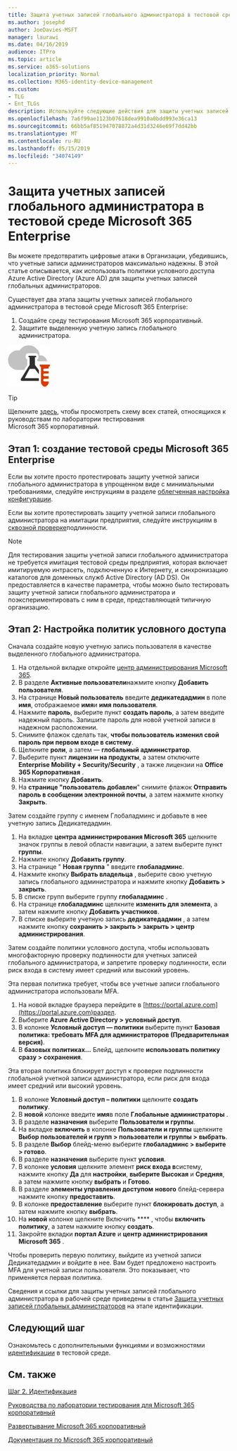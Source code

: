 ```yaml
---
title: Защита учетных записей глобального администратора в тестовой среде Microsoft 365 Enterprise
ms.author: josephd
author: JoeDavies-MSFT
manager: laurawi
ms.date: 04/16/2019
audience: ITPro
ms.topic: article
ms.service: o365-solutions
localization_priority: Normal
ms.collection: M365-identity-device-management
ms.custom:
- TLG
- Ent_TLGs
description: Используйте следующие действия для защиты учетных записей глобального администратора в тестовой среде Microsoft 365 Enterprise.
ms.openlocfilehash: 7a6f99ae1123b07618dea9910a0bdd993e36ca13
ms.sourcegitcommit: 66bb5af851947078872a4d31d3246e69f7dd42bb
ms.translationtype: MT
ms.contentlocale: ru-RU
ms.lasthandoff: 05/15/2019
ms.locfileid: "34074149"
---
```

# <a name="protect-global-administrator-accounts-in-your-microsoft-365-enterprise-test-environment"></a>Защита учетных записей глобального администратора в тестовой среде Microsoft 365 Enterprise

Вы можете предотвратить цифровые атаки в Организации, убедившись, что учетные записи администраторов максимально надежны. В этой статье описывается, как использовать политики условного доступа Azure Active Directory (Azure AD) для защиты учетных записей глобальных администраторов.

Существует два этапа защиты учетных записей глобального администратора в тестовой среде Microsoft 365 Enterprise:

1.  Создайте среду тестирования Microsoft 365 корпоративный.
2.  Защитите выделенную учетную запись глобального администратора.

![Руководства по лаборатории тестирования для облака Майкрософт](media/m365-enterprise-test-lab-guides/cloud-tlg-icon.png) 
    
> [!TIP]
> Щелкните [здесь](https://aka.ms/m365etlgstack), чтобы просмотреть схему всех статей, относящихся к руководствам по лаборатории тестирования Microsoft 365 корпоративный.

## <a name="phase-1-build-out-your-microsoft-365-enterprise-test-environment"></a>Этап 1: создание тестовой среды Microsoft 365 Enterprise

Если вы хотите просто протестировать защиту учетной записи глобального администратора в упрощенном виде с минимальными требованиями, следуйте инструкциям в разделе [облегченная настройка конфигурации](lightweight-base-configuration-microsoft-365-enterprise.md).
  
Если вы хотите протестировать защиту учетной записи глобального администратора на имитации предприятия, следуйте инструкциям в [сквозной проверке](pass-through-auth-m365-ent-test-environment.md)подлинности.

  
> [!NOTE]
> Для тестирования защиты учетной записи глобального администратора не требуется имитация тестовой среды предприятия, которая включает имитируемую интрасеть, подключенную к Интернету, и синхронизацию каталогов для доменных служб Active Directory (AD DS). Он предоставляется в качестве параметра, чтобы можно было тестировать защиту учетной записи глобального администратора и поэкспериментировать с ним в среде, представляющей типичную организацию. 
  
## <a name="phase-2-configure-conditional-access-policies"></a>Этап 2: Настройка политик условного доступа

Сначала создайте новую учетную запись пользователя в качестве выделенного глобального администратора.

1. На отдельной вкладке откройте [центр администрирования Microsoft 365](https://admin.microsoft.com/).
2. В разделе **Активные пользователи**нажмите кнопку **Добавить пользователя**.
3. На странице **Новый пользователь** введите **дедикатедадмин** в поле **имя**, отображаемое **имя**и **имя пользователя**.
4. Нажмите **пароль**, выберите пункт **создать пароль**, а затем введите надежный пароль. Запишите пароль для новой учетной записи в надежном расположении.
5. Снимите флажок сделать так, **чтобы пользователь изменил свой пароль при первом входе в систему**.
6. Щелкните **роли**, а затем — **глобальный администратор**.
7. Выберите пункт **лицензии на продукты**, а затем отключите **Enterprise Mobility + Security/Security** , а также лицензии на **Office 365 Корпоративная** .
8. Нажмите кнопку **Добавить**.
9. На **странице "пользователь добавлен**" снимите флажок **Отправить пароль в сообщении электронной почты**, а затем нажмите кнопку **Закрыть**.

Затем создайте группу с именем Глобаладминс и добавьте в нее учетную запись Дедикатедадмин.

1. На вкладке **центра администрирования Microsoft 365** щелкните значок группы в левой области навигации, а затем выберите пункт **группы**.
2. Нажмите кнопку **Добавить группу**.
3. На странице " **Новая группа** " введите **глобаладминс**.
4. Нажмите кнопку **Выбрать владельца** , выберите свою учетную запись глобального администратора и нажмите кнопку **Добавить > закрыть**.
5. В списке групп выберите группу **глобаладминс** .
6. На странице **глобаладминс** щелкните **изменить для элемента**, а затем нажмите кнопку **Добавить участников**.
7. В списке выберите учетную запись **дедикатедадмин** , а затем нажмите кнопку **сохранить > закрыть > закрыть > центр администрирования**.

Затем создайте политики условного доступа, чтобы использовать многофакторную проверку подлинности для учетных записей глобального администратора, и запретите проверку подлинности, если риск входа в систему имеет средний или высокий уровень.

Эта первая политика требует, чтобы все учетные записи глобального администратора использовали MFA.

1. На новой вкладке браузера перейдите в [https://portal.azure.com](https://portal.azure.com)раздел.
2. Выберите **Azure Active Directory > условный доступ**.
3. В колонке **Условный доступ — политики** выберите пункт **Базовая политика: требовать MFA для администраторов (Предварительная версия)**.
4. В **базовых политиках...** Блейд, щелкните **использовать политику сразу > сохранения**.

Эта вторая политика блокирует доступ к проверке подлинности глобальной учетной записи администратора, если риск для входа имеет средний или высокий уровень.

1. В колонке **Условный доступ – политики** щелкните **создать политику**.
2. В **новой** колонке введите **имя**в поле **Глобальные администраторы** .
3. В разделе **назначения** выберите **Пользователи и группы**.
4. На вкладке **включить** в колонке **Пользователи и группы** щелкните **Выбор пользователей и групп > пользователи и группы > выбрать**.
5. В разделе **Выбор** блейд-меню выберите **глобаладминс > выберите > готово**.
6. В разделе **назначения** выберите пункт **условия**.
7. В колонке **условия** щелкните элемент **риск входа в**систему, нажмите кнопку **Да** для **настройки**, **выберите Высокая** и **Средняя**, а затем нажмите кнопку **выбрать** и **Готово**.
8. В разделе **элементы управления доступом** **нового** блейд-сервера нажмите кнопку **предоставить**.
9. В колонке **предоставление** выберите пункт **блокировать доступ**, а затем нажмите кнопку **выбрать**.
10. На **новой** колонке щелкните Включить **** , чтобы **включить политику**, а затем нажмите кнопку **создать**.
11. Закройте вкладки **портал Azure** и **центр администрирования Microsoft 365** .

Чтобы проверить первую политику, выйдите из учетной записи Дедикатедадмин и войдите в нее. Вам будет предложено настроить MFA для учетной записи пользователя. Это показывает, что применяется первая политика.

Сведения и ссылки для защиты учетных записей глобального администратора в рабочей среде приведены в статье [Защита учетных записей глобальных администраторов](identity-designate-protect-admin-accounts.md#identity-global-admin) на этапе идентификации.

## <a name="next-step"></a>Следующий шаг

Ознакомьтесь с дополнительными функциями и возможностями [идентификации](m365-enterprise-test-lab-guides.md#identity) в тестовой среде.

## <a name="see-also"></a>См. также

[Шаг 2. Идентификация](identity-infrastructure.md)

[Руководства по лаборатории тестирования для Microsoft 365 корпоративный](m365-enterprise-test-lab-guides.md)

[Развертывание Microsoft 365 корпоративный](deploy-microsoft-365-enterprise.md)

[Документация по Microsoft 365 корпоративный](https://docs.microsoft.com/microsoft-365-enterprise/)

